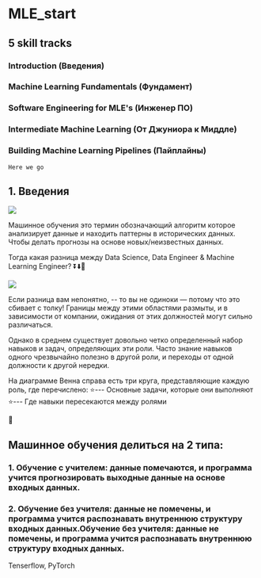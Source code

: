 # MLE_start

## 5 skill tracks 

### Introduction (Введения)

### Machine Learning Fundamentals (Фундамент)

### Software Engineering for MLE's (Инженер ПО)

### Intermediate Machine Learning (От Джуниора к Миддле)

### Building Machine Learning Pipelines (Пайплайны)

``` Here we go ```

## 1. Введения

<img src="images/Screenshot_106.png">

Машинное обучения это термин обозначающий алгоритм которое анализирует данные и находить паттерны в исторических данных. Чтобы делать прогнозы на основе новых/неизвестных данных.

Тогда какая разница между Data Science, Data Engineer & Machine Learning Engineer? ⏬⬇️🔽

<img src="images/Screenshot_107.png">

Если разница вам непонятно, -- то вы не одиноки — потому что это сбивает с толку! Границы между этими областями размыты, и в зависимости от компании, ожидания от этих должностей могут сильно различаться.

Однако в среднем существует довольно четко определенный набор навыков и задач, определяющих эти роли. Часто знание навыков одного чрезвычайно полезно в другой роли, и переходы от одной должности к другой нередки.

На диаграмме Венна справа есть три круга, представляющие каждую роль, где перечислено:
⭐--- Основные задачи, которые они выполняют
⭐--- Где навыки пересекаются между ролями

🔮

## Машинное обучения делиться на 2 типа:

### 1. Обучение с учителем: данные помечаются, и программа учится прогнозировать выходные данные на основе входных данных.

### 2. Обучение без учителя: данные не помечены, и программа учится распознавать внутреннюю структуру входных данных.Обучение без учителя: данные не помечены, и программа учится распознавать внутреннюю структуру входных данных.

Tenserflow, PyTorch



